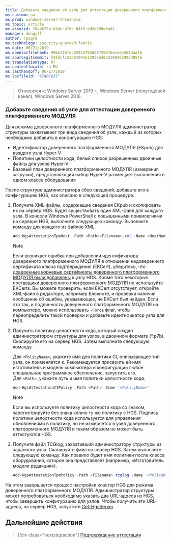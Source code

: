 ```yaml
---
title: Добавьте сведения об узле для аттестации доверенного платформенного МОДУЛЯ
ms.custom: na
ms.prod: windows-server-threshold
ms.topic: article
ms.assetid: f0aa575b-b34e-4f6c-8416-ed3e398e0ad2
manager: dongill
author: rpsqrd
ms.technology: security-guarded-fabric
ms.date: 06/21/2019
ms.openlocfilehash: 99be11bfec02924f93d9f759676e1eea364daa18
ms.sourcegitcommit: 545dcfc23a81943e129565d0ad188263092d85f6
ms.translationtype: MT
ms.contentlocale: ru-RU
ms.lasthandoff: 06/27/2019
ms.locfileid: "67407637"
---
```

>Относится к: Windows Server 2019 г., Windows Server (полугодовой канал), Windows Server 2016

### <a name="add-host-information-for-tpm-trusted-attestation"></a>Добавьте сведения об узле для аттестации доверенного платформенного МОДУЛЯ

Для режима доверенного платформенного МОДУЛЯ администратор структуры захватывает три вида сведения об узле, каждый из которых необходимо добавить в конфигурацию HGS:

- Идентификатор доверенного платформенного МОДУЛЯ (EKpub) для каждого узла Hyper-V
- Политики целостности кода, белый список разрешенных двоичные файлы для узлов Hyper-V
- Базовый план доверенного платформенного МОДУЛЯ (измерения загрузки), представляющий набор Hyper-V размещает выполнения в одном классе оборудования

После структуре администратора сбор сведений, добавьте его в конфигурацию HGS, как описано в следующей процедуре.

1. Получите XML-файлы, содержащие сведения EKpub и скопировать их на сервер HGS. Будет существовать один XML-файл для каждого узла. В консоли Windows PowerShell с повышенными привилегиями на сервере HGS, выполните следующую команду. Выполните команду для каждого из файлов XML.

    ```powershell
    Add-HgsAttestationTpmHost -Path <Path><Filename>.xml -Name <HostName>
    ```

    > [!NOTE]
    > Если возникает ошибка при добавлении идентификатора доверенного платформенного МОДУЛЯ в отношении недоверенного сертификата ключа подтверждения (EKCert), убедитесь, что [доверенные корневые сертификаты доверенного платформенного МОДУЛЯ были добавлены](guarded-fabric-install-trusted-tpm-root-certificates.md) к узлу HGS.
    > Кроме того некоторые поставщики доверенного платформенного МОДУЛЯ не используйте EKCerts.
    > Вы можете проверить, если EKCert отсутствует, откройте XML-файл в редакторе, например Блокноте, и проверка наличия сообщение об ошибке, указывающее, не EKCert был найден.
    > Если это так, и подлинность доверенного платформенного МОДУЛЯ на компьютере, можно использовать `-Force` флаг, чтобы переопределить такой проверки и добавьте идентификатор узла для HGS.

2. Получить политику целостности кода, который создан администратором структуры для узлов, в двоичном формате (\*.p7b). Скопируйте его на сервер HGS. Затем выполните следующую команду.

    Для `<PolicyName>`, укажите имя для политики CI, описывающее тип узла, он применяется к. Рекомендуется присвоить ей имя изготовитель и модель компьютера и конфигурации любое специальное программное обеспечение, запустить его.<br>Для `<Path>`, укажите путь и имя политики целостности кода.

    ```powershell
    Add-HgsAttestationCIPolicy -Path <Path> -Name '<PolicyName>'
    ```
    
    > [!NOTE]
    > Если вы используете политику целостности кода со знаком, зарегистрируйте без знака копию ту же политику с HGS.
    > Подпись политики целостности кода используется для управления обновлениями в политику, но не измеряется в узел доверенного платформенного МОДУЛЯ и таким образом не может быть аттестуются HGS.

3. Получите файл TCGlog, захвативший администратору структуры из заданного узла. Скопируйте файл на сервер HGS. Затем выполните следующую команду. Как правило будет имя политики после класса оборудования, которое она представляет (например, «Изготовитель модели редакция»).

    ```powershell
    Add-HgsAttestationTpmPolicy -Path <Filename>.tcglog -Name '<PolicyName>'
    ```

На этом завершается процесс настройки кластер HGS для режима доверенного платформенного МОДУЛЯ. Администратор структуры может потребоваться необходимо указать два URL-адреса из HGS, чтобы завершить конфигурацию для узлов. Чтобы получить эти URL-адреса, на сервер HGS, запустите [Get-HgsServer](https://docs.microsoft.com/powershell/module/hgsserver/get-hgsserver?view=win10-ps).

## <a name="next-step"></a>Дальнейшие действия

> [!div class="nextstepaction"]
> [Подтверждение аттестации](guarded-fabric-confirm-hosts-can-attest-successfully.md)
